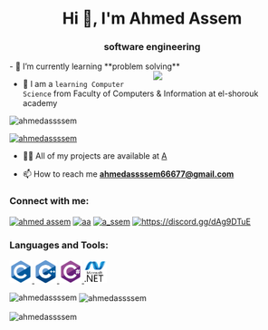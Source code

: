 <h1 align="center">Hi 👋, I'm Ahmed Assem</h1>
<h3 align="center">software engineering</h3>
- 🌱 I’m currently learning **problem solving**
<img align="right" src="https://user-images.githubusercontent.com/63050133/156676671-d5b2e362-97d4-4404-9447-dd71ddfea82f.gif" width = 250px/>

- :school: I am a `learning Computer Science` from Faculty of Computers & Information at el-shorouk academy


<p align="left"> <img src="https://komarev.com/ghpvc/?username=ahmedassssem&label=Profile%20views&color=0e75b6&style=flat" alt="ahmedassssem" /> </p>

<p align="left"> <a href="https://github.com/ryo-ma/github-profile-trophy"><img src="https://github-profile-trophy.vercel.app/?username=ahmedassssem" alt="ahmedassssem" /></a> </p>

- 👨‍💻 All of my projects are available at [A](A)

- 📫 How to reach me **ahmedassssem66677@gmail.com**

<h3 align="left">Connect with me:</h3>
<p align="left">
<a href="https://linkedin.com/in/ahmed assem" target="blank"><img align="center" src="https://raw.githubusercontent.com/rahuldkjain/github-profile-readme-generator/master/src/images/icons/Social/linked-in-alt.svg" alt="ahmed assem" height="30" width="40" /></a>
<a href="https://www.codechef.com/users/aa" target="blank"><img align="center" src="https://cdn.jsdelivr.net/npm/simple-icons@3.1.0/icons/codechef.svg" alt="aa" height="30" width="40" /></a>
<a href="https://codeforces.com/profile/a_ssem" target="blank"><img align="center" src="https://raw.githubusercontent.com/rahuldkjain/github-profile-readme-generator/master/src/images/icons/Social/codeforces.svg" alt="a_ssem" height="30" width="40" /></a>
<a href="https://discord.gg/https://discord.gg/dAg9DTuE" target="blank"><img align="center" src="https://raw.githubusercontent.com/rahuldkjain/github-profile-readme-generator/master/src/images/icons/Social/discord.svg" alt="https://discord.gg/dAg9DTuE" height="30" width="40" /></a>
</p>

<h3 align="left">Languages and Tools:</h3>
<p align="left"> <a href="https://www.cprogramming.com/" target="_blank" rel="noreferrer"> <img src="https://raw.githubusercontent.com/devicons/devicon/master/icons/c/c-original.svg" alt="c" width="40" height="40"/> </a> <a href="https://www.w3schools.com/cpp/" target="_blank" rel="noreferrer"> <img src="https://raw.githubusercontent.com/devicons/devicon/master/icons/cplusplus/cplusplus-original.svg" alt="cplusplus" width="40" height="40"/> </a> <a href="https://www.w3schools.com/cs/" target="_blank" rel="noreferrer"> <img src="https://raw.githubusercontent.com/devicons/devicon/master/icons/csharp/csharp-original.svg" alt="csharp" width="40" height="40"/> </a> <a href="https://dotnet.microsoft.com/" target="_blank" rel="noreferrer"> <img src="https://raw.githubusercontent.com/devicons/devicon/master/icons/dot-net/dot-net-original-wordmark.svg" alt="dotnet" width="40" height="40"/> </a> </p>

<p><img align="left" src="https://github-readme-stats.vercel.app/api/top-langs?username=ahmedassssem&show_icons=true&locale=en&layout=compact" alt="ahmedassssem" /></p>

<p>&nbsp;<img align="center" src="https://github-readme-stats.vercel.app/api?username=ahmedassssem&show_icons=true&locale=en" alt="ahmedassssem" /></p>

<p><img align="center" src="https://github-readme-streak-stats.herokuapp.com/?user=ahmedassssem&" alt="ahmedassssem" /></p>
